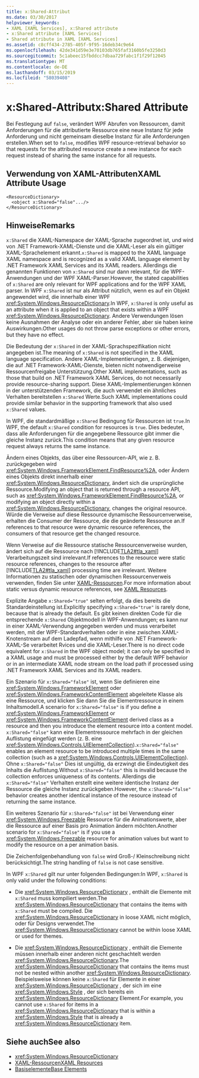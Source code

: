```yaml
---
title: x:Shared-Attribut
ms.date: 03/30/2017
helpviewer_keywords:
- XAML [XAML Services], x:Shared attribute
- x:Shared attribute [XAML Services]
- Shared attribute in XAML [XAML Services]
ms.assetid: c8cff434-2785-405f-9f95-16deb34c9e64
ms.openlocfilehash: 42de341d59e3e70103db765faf3160b5fe3250d3
ms.sourcegitcommit: 5c1abeec15fbddcc7dbaa729fabc1f1f29f12045
ms.translationtype: MT
ms.contentlocale: de-DE
ms.lasthandoff: 03/15/2019
ms.locfileid: "58039408"
---
```

# <a name="xshared-attribute"></a><span data-ttu-id="4cc37-102">x:Shared-Attribut</span><span class="sxs-lookup"><span data-stu-id="4cc37-102">x:Shared Attribute</span></span>
<span data-ttu-id="4cc37-103">Bei Festlegung auf `false`, verändert WPF Abrufen von Ressourcen, damit Anforderungen für die attributierte Ressource eine neue Instanz für jede Anforderung und nicht gemeinsam dieselbe Instanz für alle Anforderungen erstellen.</span><span class="sxs-lookup"><span data-stu-id="4cc37-103">When set to `false`, modifies WPF resource-retrieval behavior so that requests for the attributed resource create a new instance for each request instead of sharing the same instance for all requests.</span></span>  
  
## <a name="xaml-attribute-usage"></a><span data-ttu-id="4cc37-104">Verwendung von XAML-Attributen</span><span class="sxs-lookup"><span data-stu-id="4cc37-104">XAML Attribute Usage</span></span>  
  
```xaml  
<ResourceDictionary>  
  <object x:Shared="false".../>  
</ResourceDictionary>  
```  
  
## <a name="remarks"></a><span data-ttu-id="4cc37-105">Hinweise</span><span class="sxs-lookup"><span data-stu-id="4cc37-105">Remarks</span></span>  
 <span data-ttu-id="4cc37-106">`x:Shared` die XAML-Namespace der XAML-Sprache zugeordnet ist, und wird von .NET Framework-XAML-Dienste und die XAML-Leser als ein gültiger XAML-Sprachelement erkannt.</span><span class="sxs-lookup"><span data-stu-id="4cc37-106">`x:Shared` is mapped to the XAML language XAML namespace and is recognized as a valid XAML language element by .NET Framework XAML Services and its XAML readers.</span></span> <span data-ttu-id="4cc37-107">Allerdings die genannten Funktionen von `x:Shared` sind nur dann relevant, für die WPF-Anwendungen und der WPF XAML-Parser.</span><span class="sxs-lookup"><span data-stu-id="4cc37-107">However, the stated capabilities of `x:Shared` are only relevant for WPF applications and for the WPF XAML parser.</span></span> <span data-ttu-id="4cc37-108">In WPF `x:Shared` ist nur als Attribut nützlich, wenn es auf ein Objekt angewendet wird, die innerhalb einer WPF <xref:System.Windows.ResourceDictionary>.</span><span class="sxs-lookup"><span data-stu-id="4cc37-108">In WPF, `x:Shared` is only useful as an attribute when it is applied to an object that exists within a WPF <xref:System.Windows.ResourceDictionary>.</span></span> <span data-ttu-id="4cc37-109">Andere Verwendungen lösen keine Ausnahmen der Analyse oder ein anderer Fehler, aber sie haben keine Auswirkungen.</span><span class="sxs-lookup"><span data-stu-id="4cc37-109">Other usages do not throw parse exceptions or other errors, but they have no effect.</span></span>  
  
 <span data-ttu-id="4cc37-110">Die Bedeutung der `x:Shared` in der XAML-Sprachspezifikation nicht angegeben ist.</span><span class="sxs-lookup"><span data-stu-id="4cc37-110">The meaning of `x:Shared` is not specified in the XAML language specification.</span></span> <span data-ttu-id="4cc37-111">Andere XAML-Implementierungen, z. B. diejenigen, die auf .NET Framework-XAML-Dienste, bieten nicht notwendigerweise Ressourcenfreigabe Unterstützung.</span><span class="sxs-lookup"><span data-stu-id="4cc37-111">Other XAML implementations, such as those that build on .NET Framework XAML Services, do not necessarily provide resource-sharing support.</span></span> <span data-ttu-id="4cc37-112">Diese XAML-Implementierungen können in der unterstützenden Framework, die auch verwendet ein ähnliches Verhalten bereitstellen `x:Shared` Werte.</span><span class="sxs-lookup"><span data-stu-id="4cc37-112">Such XAML implementations could provide similar behavior in the supporting framework that also used `x:Shared` values.</span></span>  
  
 <span data-ttu-id="4cc37-113">In WPF, die standardmäßige `x:Shared` Bedingung für Ressourcen ist `true`.</span><span class="sxs-lookup"><span data-stu-id="4cc37-113">In WPF, the default `x:Shared` condition for resources is `true`.</span></span> <span data-ttu-id="4cc37-114">Dies bedeutet, dass alle Anforderungen für die angegebene Ressource gibt immer die gleiche Instanz zurück.</span><span class="sxs-lookup"><span data-stu-id="4cc37-114">This condition means that any given resource request always returns the same instance.</span></span>  
  
 <span data-ttu-id="4cc37-115">Ändern eines Objekts, das über eine Ressourcen-API, wie z. B. zurückgegeben wird <xref:System.Windows.FrameworkElement.FindResource%2A>, oder Ändern eines Objekts direkt innerhalb einer <xref:System.Windows.ResourceDictionary>, ändert sich die ursprüngliche Ressource.</span><span class="sxs-lookup"><span data-stu-id="4cc37-115">Modifying an object that is returned through a resource API, such as <xref:System.Windows.FrameworkElement.FindResource%2A>, or modifying an object directly within a <xref:System.Windows.ResourceDictionary>, changes the original resource.</span></span> <span data-ttu-id="4cc37-116">Würde die Verweise auf diese Ressource dynamische Ressourcenverweise, erhalten die Consumer der Ressource, die die geänderte Ressource an.</span><span class="sxs-lookup"><span data-stu-id="4cc37-116">If references to that resource were dynamic resource references, the consumers of that resource get the changed resource.</span></span>  
  
 <span data-ttu-id="4cc37-117">Wenn Verweise auf die Ressource statische Ressourcenverweise wurden, ändert sich auf die Ressource nach [!INCLUDE[TLA2#tla_xaml](../../../includes/tla2sharptla-xaml-md.md)] Verarbeitungszeit sind irrelevant.</span><span class="sxs-lookup"><span data-stu-id="4cc37-117">If references to the resource were static resource references, changes to the resource after [!INCLUDE[TLA2#tla_xaml](../../../includes/tla2sharptla-xaml-md.md)] processing time are irrelevant.</span></span> <span data-ttu-id="4cc37-118">Weitere Informationen zu statischen oder dynamischen Ressourcenverweis verwenden, finden Sie unter [XAML-Ressourcen](../wpf/advanced/xaml-resources.md).</span><span class="sxs-lookup"><span data-stu-id="4cc37-118">For more information about static versus dynamic resource references, see [XAML Resources](../wpf/advanced/xaml-resources.md).</span></span>  
  
 <span data-ttu-id="4cc37-119">Explizite Angabe `x:Shared="true"` selten erfolgt, da dies bereits die Standardeinstellung ist.</span><span class="sxs-lookup"><span data-stu-id="4cc37-119">Explicitly specifying `x:Shared="true"` is rarely done, because that is already the default.</span></span> <span data-ttu-id="4cc37-120">Es gibt keinen direkten Code für die entsprechende `x:Shared` Objektmodell in WPF-Anwendungen; es kann nur in einer XAML-Verwendung angegeben werden und muss verarbeitet werden, mit der WPF-Standardverhalten oder in eine zwischen XAML-Knotenstream auf dem Ladepfad, wenn mithilfe von .NET Framework-XAML-Se verarbeitet Rvices und die XAML-Leser.</span><span class="sxs-lookup"><span data-stu-id="4cc37-120">There is no direct code equivalent for `x:Shared` in the WPF object model; it can only be specified in a XAML usage and must be processed either by the default WPF behavior or in an intermediate XAML node stream on the load path if processed using .NET Framework XAML Services and its XAML readers.</span></span>  
  
 <span data-ttu-id="4cc37-121">Ein Szenario für `x:Shared="false"` ist, wenn Sie definieren eine <xref:System.Windows.FrameworkElement> oder <xref:System.Windows.FrameworkContentElement> abgeleitete Klasse als eine Ressource, und klicken Sie dann Sie die Elementressource in einem Inhaltsmodell.</span><span class="sxs-lookup"><span data-stu-id="4cc37-121">A scenario for `x:Shared="false"` is if you define a <xref:System.Windows.FrameworkElement> or <xref:System.Windows.FrameworkContentElement> derived class as a resource and then you introduce the element resource into a content model.</span></span> <span data-ttu-id="4cc37-122">`x:Shared="false"` kann eine Elementressource mehrfach in der gleichen Auflistung eingefügt werden (z. B. eine <xref:System.Windows.Controls.UIElementCollection>).</span><span class="sxs-lookup"><span data-stu-id="4cc37-122">`x:Shared="false"` enables an element resource to be introduced multiple times in the same collection (such as a <xref:System.Windows.Controls.UIElementCollection>).</span></span> <span data-ttu-id="4cc37-123">Ohne `x:Shared="false"` Dies ist ungültig, da erzwingt die Eindeutigkeit des Inhalts die Auflistung.</span><span class="sxs-lookup"><span data-stu-id="4cc37-123">Without `x:Shared="false"` this is invalid because the collection enforces uniqueness of its contents.</span></span> <span data-ttu-id="4cc37-124">Allerdings die `x:Shared="false"` Verhalten erstellt eine weitere identische Instanz der Ressource die gleiche Instanz zurückgeben.</span><span class="sxs-lookup"><span data-stu-id="4cc37-124">However, the `x:Shared="false"` behavior creates another identical instance of the resource instead of returning the same instance.</span></span>  
  
 <span data-ttu-id="4cc37-125">Ein weiteres Szenario für `x:Shared="false"` ist bei Verwendung einer <xref:System.Windows.Freezable> Ressource für die Animationswerte, aber die Ressource auf einer Basis pro Animation ändern möchten.</span><span class="sxs-lookup"><span data-stu-id="4cc37-125">Another scenario for `x:Shared="false"` is if you use a <xref:System.Windows.Freezable> resource for animation values but want to modify the resource on a per animation basis.</span></span>  
  
 <span data-ttu-id="4cc37-126">Die Zeichenfolgenbehandlung von `false` wird Groß-/ Kleinschreibung nicht berücksichtigt.</span><span class="sxs-lookup"><span data-stu-id="4cc37-126">The string handling of `false` is not case sensitive.</span></span>  
  
 <span data-ttu-id="4cc37-127">In WPF `x:Shared` gilt nur unter folgenden Bedingungen:</span><span class="sxs-lookup"><span data-stu-id="4cc37-127">In WPF, `x:Shared` is only valid under the following conditions:</span></span>  
  
-   <span data-ttu-id="4cc37-128">Die <xref:System.Windows.ResourceDictionary> , enthält die Elemente mit `x:Shared` muss kompiliert werden.</span><span class="sxs-lookup"><span data-stu-id="4cc37-128">The <xref:System.Windows.ResourceDictionary> that contains the items with `x:Shared` must be compiled.</span></span> <span data-ttu-id="4cc37-129">Die <xref:System.Windows.ResourceDictionary> in loose XAML nicht möglich, oder für Designs verwendet.</span><span class="sxs-lookup"><span data-stu-id="4cc37-129">The <xref:System.Windows.ResourceDictionary> cannot be within loose XAML or used for themes.</span></span>  
  
-   <span data-ttu-id="4cc37-130">Die <xref:System.Windows.ResourceDictionary> , enthält die Elemente müssen innerhalb einer anderen nicht geschachtelt werden <xref:System.Windows.ResourceDictionary>.</span><span class="sxs-lookup"><span data-stu-id="4cc37-130">The <xref:System.Windows.ResourceDictionary> that contains the items must not be nested within another <xref:System.Windows.ResourceDictionary>.</span></span> <span data-ttu-id="4cc37-131">Beispielsweise können keine `x:Shared` für Elemente in einer <xref:System.Windows.ResourceDictionary> , der sich im eine <xref:System.Windows.Style> , der sich bereits ein <xref:System.Windows.ResourceDictionary> Element.</span><span class="sxs-lookup"><span data-stu-id="4cc37-131">For example, you cannot use `x:Shared` for items in a <xref:System.Windows.ResourceDictionary> that is within a <xref:System.Windows.Style> that is already a <xref:System.Windows.ResourceDictionary> item.</span></span>  
  
## <a name="see-also"></a><span data-ttu-id="4cc37-132">Siehe auch</span><span class="sxs-lookup"><span data-stu-id="4cc37-132">See also</span></span>
- <xref:System.Windows.ResourceDictionary>
- [<span data-ttu-id="4cc37-133">XAML-Ressourcen</span><span class="sxs-lookup"><span data-stu-id="4cc37-133">XAML Resources</span></span>](../wpf/advanced/xaml-resources.md)
- [<span data-ttu-id="4cc37-134">Basiselemente</span><span class="sxs-lookup"><span data-stu-id="4cc37-134">Base Elements</span></span>](../wpf/advanced/base-elements.md)
